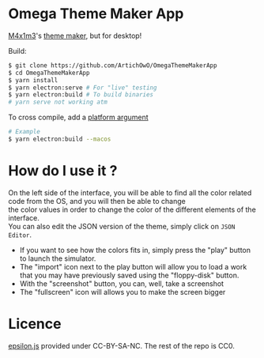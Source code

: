# Omega Theme Maker App
[M4x1m3](https://github.com/M4xi1m3)'s [theme maker](https://github.com/M4xi1m3/Omega-ThMkr), but for desktop!

Build:
```bash
$ git clone https://github.com/ArtichOwO/OmegaThemeMakerApp
$ cd OmegaThemeMakerApp
$ yarn install
$ yarn electron:serve # For "live" testing
$ yarn electron:build # To build binaries
# yarn serve not working atm
```
To cross compile, add a [platform argument](https://www.electron.build/cli)
```bash
# Example
$ yarn electron:build --macos
```

# How do I use it ?
On the left side of the interface, you will be able to find all the color related code from the OS, and you will then be able to change  
the color values in order to change the color of the different elements of the interface.  
You can also edit the JSON version of the theme, simply click on `JSON Editor`.
  
+ If you want to see how the colors fits in, simply press the "play" button to launch the simulator.  
+ The "import" icon next to the play button will allow you to load a work that you may have previously saved using the "floppy-disk" button.  
+ With the "screenshot" button, you can, well, take a screenshot
+ The "fullscreen" icon will allows you to make the screen bigger

# Licence
[epsilon.js](#) provided under CC-BY-SA-NC. The rest of the repo is CC0.